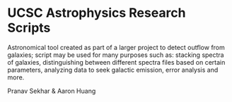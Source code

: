 UCSC Astrophysics Research Scripts
=======

Astronomical tool created as part of a larger project to detect outflow from galaxies; script may be used for many purposes such as: stacking spectra of galaxies, distinguishing between different spectra files based on certain parameters, analyzing data to seek galactic emission, error analysis and more.

Pranav Sekhar & Aaron Huang
